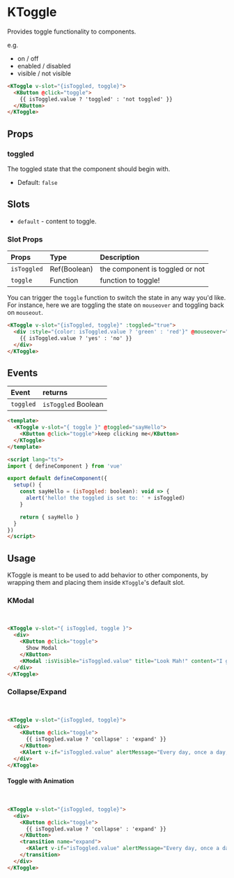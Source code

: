 # KToggle

Provides toggle functionality to components.

e.g.

- on / off
- enabled / disabled
- visible / not visible

<KCard>
  <template v-slot:body>
    <KToggle v-slot="{isToggled, toggle}">
        <KButton @click="toggle">
          {{ isToggled.value ? 'toggled' : 'not toggled' }}
        </KButton>
    </KToggle>
  </template>
</KCard>

```html
<KToggle v-slot="{isToggled, toggle}">
  <KButton @click="toggle">
    {{ isToggled.value ? 'toggled' : 'not toggled' }}
  </KButton>
</KToggle>
```

## Props

### toggled

The toggled state that the component should begin with.

- Default: `false`

## Slots

- `default` - content to toggle.

### Slot Props

| Props       | Type         | Description                     |
| :---------- | :----------- | :------------------------------ |
| `isToggled` | Ref(Boolean) | the component is toggled or not |
| `toggle`    | Function     | function to toggle!             |

You can trigger the `toggle` function to switch the state in any way you'd like.
For instance, here we are toggling the state on `mouseover` and toggling back on
`mouseout`.

<KCard>
  <template v-slot:body>
    <KToggle :toggled="true" v-slot="{isToggled, toggle}">
      <div
        :style="{color: isToggled.value ? 'green' : 'red'}"
        @mouseover="toggle"
        @mouseout="toggle">
        {{ isToggled.value ? 'yes' : 'no' }}
      </div>
    </KToggle>
  </template>
</KCard>

```html
<KToggle v-slot="{isToggled, toggle}" :toggled="true">
  <div :style="{color: isToggled.value ? 'green' : 'red'}" @mouseover="toggle" @mouseout="toggle">
    {{ isToggled.value ? 'yes' : 'no' }}
  </div>
</KToggle>
```

## Events

| Event     | returns             |
| :-------- | :------------------ |
| `toggled` | `isToggled` Boolean |

<KCard>
  <template v-slot:body>
    <KToggle v-slot="{ toggle }" @toggled="sayHello">
      <KButton @click="toggle">keep clicking me</KButton>
    </KToggle>
  </template>
</KCard>

```html
<template>
  <KToggle v-slot="{ toggle }" @toggled="sayHello">
    <KButton @click="toggle">keep clicking me</KButton>
  </KToggle>
</template>

<script lang="ts">
import { defineComponent } from 'vue'

export default defineComponent({
  setup() {
    const sayHello = (isToggled: boolean): void => {
      alert('hello! the toggled is set to: ' + isToggled)
    }

    return { sayHello }
  }
})
</script>
```

## Usage

KToggle is meant to be used to add behavior to other components, by wrapping
them and placing them inside `KToggle`'s default slot.

### KModal

<br/>
<KCard>
  <template v-slot:body>
    <KToggle v-slot="{ isToggled, toggle }">
      <div>
        <KButton @click="toggle">
          Show Modal
        </KButton>
        <KModal
          :isVisible="isToggled.value"
          title="Look Mah!"
          content="I got toggles!"
          @proceed="toggle"
          @canceled="toggle" />
      </div>
    </KToggle>
  </template>
</KCard>

```html
<KToggle v-slot="{ isToggled, toggle }">
  <div>
    <KButton @click="toggle">
      Show Modal
    </KButton>
    <KModal :isVisible="isToggled.value" title="Look Mah!" content="I got toggles!" @proceed="toggle" @canceled="toggle" />
  </div>
</KToggle>
```

### Collapse/Expand

<br/>
<KCard style="min-height: 100px;">
  <template v-slot:body>
    <KToggle v-slot="{isToggled, toggle}">
      <div>
        <KButton @click="toggle" class="vertical-spacing">
          {{ isToggled.value ? 'collapse' : 'expand' }}
        </KButton>
        <KAlert
          v-if="isToggled.value"
          alertMessage="Every day, once a day, give yourself a present." />
      </div>
    </KToggle>
  </template>
</KCard>

```html
<KToggle v-slot="{isToggled, toggle}">
  <div>
    <KButton @click="toggle">
      {{ isToggled.value ? 'collapse' : 'expand' }}
    </KButton>
    <KAlert v-if="isToggled.value" alertMessage="Every day, once a day, give yourself a present." />
  </div>
</KToggle>
```

#### Toggle with Animation

<br/>
<KCard style="min-height: 100px;">
  <template v-slot:body>
    <KToggle v-slot="{isToggled, toggle}">
      <div>
        <KButton @click="toggle" class="vertical-spacing">
          {{ isToggled.value ? 'collapse' : 'expand' }}
        </KButton>
        <transition name="expand">
          <KAlert
            v-if="isToggled.value"
            alertMessage="Every day, once a day, give yourself a present." />
        </transition>
      </div>
    </KToggle>
  </template>
</KCard>

```html
<KToggle v-slot="{isToggled, toggle}">
  <div>
    <KButton @click="toggle">
      {{ isToggled.value ? 'collapse' : 'expand' }}
    </KButton>
    <transition name="expand">
      <KAlert v-if="isToggled.value" alertMessage="Every day, once a day, give yourself a present." />
    </transition>
  </div>
</KToggle>
```

<script lang="ts">
import { defineComponent } from 'vue'

export default defineComponent({
  setup() {
    const sayHello = (isToggled: boolean): void => {
      alert('hello! the toggled is set to: ' + isToggled)
    }

    return { sayHello }
  }
})
</script>

<style>
.expand-enter-active {
  transform-origin: top left;
  animation: expand-in 0.5s;
}
.expand-leave-active {
  animation: expand-in 0.5s;
  animation-direction: reverse;
  transform-origin: top left;
}

@keyframes expand-in {
  0% {
    transform: scaleY(0);
    opacity: 0;
  }
  100% {
    transform: scaleY(1);
    opacity: 1;
  }
}
</style>
